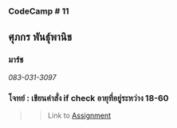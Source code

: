 ### CodeCamp # 11  

## **ศุภกร พันธุ์พานิช**  
### มาร์ช
*083-031-3097*  

### โจทย์ : เขียนคำสั่ง if check อายุที่อยู่ระหว่าง 18-60

>> Link to [Assignment](https://github.com/machhhhhhh/Homework_Codecamp_10/blob/master/Basic_Javascript/Exercise/Logical/2/2.html)